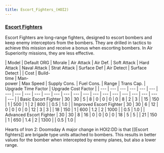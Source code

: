 ```yaml
---
title: Escort_Fighters_(HOI2)
---
```

 ### [Escort Fighters](/wiki/Escort_Fighters "Escort Fighters")

Escort Fighters are long-range fighters, designed to escort bombers and keep enemy interceptors from the bombers. They are drilled in tactics to achieve this mission and receive a bonus when escorting bombers. In Air Superiority missions, they are less effective.

| Model | Default ORG | Morale | Air Attack | Air Def. | Soft Attack | Hard Attack | Naval Attack | Strat Attack | Surface Def | Air Detect | Surface Detect |  | Cost | Build-  
time | Man-  
power | Max Speed | Supply Cons. | Fuel Cons. | Range | Trans Cap. | Upgrade Time Factor | Upgrade Cost Factor |
| --- | --- | --- | --- | --- | --- | --- | --- | --- | --- | --- | --- | --- | --- | --- | --- | --- | --- | --- | --- | --- | --- | --- |
| Basic Escort Fighter | 30 | 30 | 5 | 8 | 0 | 0 | 0 | 0 | 8 | 2 | 3 |  | 15 | 150 | 1 | 500 | 1 | 2 | 800 |  | 0.5 | 1.0 |
| Improved Escort Fighter | 30 | 30 | 6 | 12 | 0 | 0 | 0 | 0 | 12 | 3 | 3 |  | 18 | 150 | 1 | 600 | 1.2 | 2 | 1000 |  | 0.5 | 1.0 |
| Advanced Escort Fighter | 30 | 30 | 8 | 16 | 0 | 0 | 0 | 0 | 18 | 5 | 5 |  | 21 | 150 | 1 | 650 | 1.4 | 2 | 1300 |  | 0.5 | 1.0 |

Hearts of Iron 2: Doomsday A major change in HOI2:DD is that \[\[Escort fighters\]\] are brigade type units attached to bombers. This results in better values for the bomber when intercepted by enemy planes, but also a lower range.